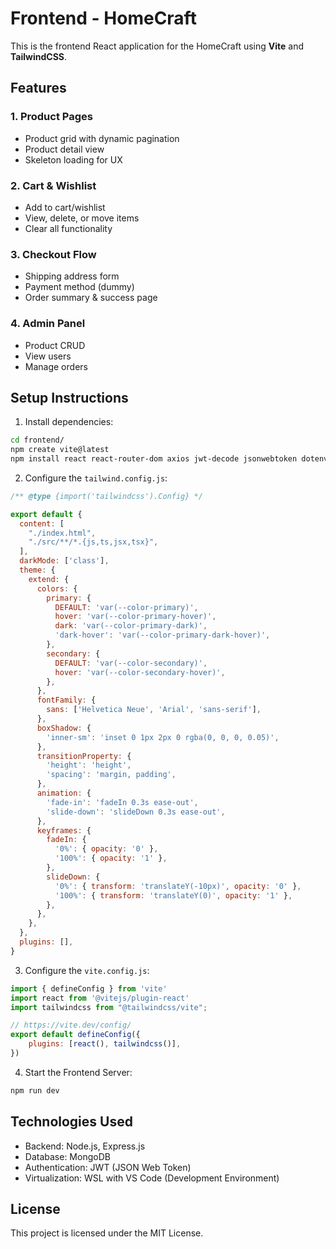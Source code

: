 # Frontend - HomeCraft

This is the frontend React application for the HomeCraft using **Vite** and **TailwindCSS**.

## Features

### 1. Product Pages
- Product grid with dynamic pagination
- Product detail view
- Skeleton loading for UX

### 2. Cart & Wishlist
- Add to cart/wishlist
- View, delete, or move items
- Clear all functionality

### 3. Checkout Flow
- Shipping address form
- Payment method (dummy)
- Order summary & success page

### 4. Admin Panel
- Product CRUD
- View users
- Manage orders

## Setup Instructions

1. Install dependencies:
```bash
cd frontend/
npm create vite@latest
npm install react react-router-dom axios jwt-decode jsonwebtoken dotenv bcryptjs tailwindcss lucide-react @tailwindcss/vite react-hot-toast react-google-recaptcha
```

2. Configure the `tailwind.config.js`:
```js
/** @type {import('tailwindcss').Config} */

export default {
  content: [
    "./index.html",
    "./src/**/*.{js,ts,jsx,tsx}",
  ],
  darkMode: ['class'],
  theme: {
    extend: {
      colors: {
        primary: {
          DEFAULT: 'var(--color-primary)',
          hover: 'var(--color-primary-hover)',
          dark: 'var(--color-primary-dark)',
          'dark-hover': 'var(--color-primary-dark-hover)',
        },
        secondary: {
          DEFAULT: 'var(--color-secondary)',
          hover: 'var(--color-secondary-hover)',
        },
      },
      fontFamily: {
        sans: ['Helvetica Neue', 'Arial', 'sans-serif'],
      },
      boxShadow: {
        'inner-sm': 'inset 0 1px 2px 0 rgba(0, 0, 0, 0.05)',
      },
      transitionProperty: {
        'height': 'height',
        'spacing': 'margin, padding',
      },
      animation: {
        'fade-in': 'fadeIn 0.3s ease-out',
        'slide-down': 'slideDown 0.3s ease-out',
      },
      keyframes: {
        fadeIn: {
          '0%': { opacity: '0' },
          '100%': { opacity: '1' },
        },
        slideDown: {
          '0%': { transform: 'translateY(-10px)', opacity: '0' },
          '100%': { transform: 'translateY(0)', opacity: '1' },
        },
      },
    },
  },
  plugins: [],
}
```

3. Configure the `vite.config.js`:
```js
import { defineConfig } from 'vite'
import react from '@vitejs/plugin-react'
import tailwindcss from "@tailwindcss/vite";

// https://vite.dev/config/
export default defineConfig({
    plugins: [react(), tailwindcss()],
})
```

4. Start the Frontend Server:
```bash
npm run dev
```

## Technologies Used

- Backend: Node.js, Express.js
- Database: MongoDB
- Authentication: JWT (JSON Web Token)
- Virtualization: WSL with VS Code (Development Environment)

## License
This project is licensed under the MIT License.
